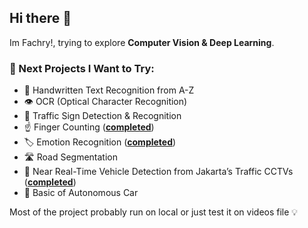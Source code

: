 ## Hi there 👋

Im Fachry!, trying to explore **Computer Vision & Deep Learning**.

### 🔭 Next Projects I Want to Try:  
- 📝 Handwritten Text Recognition from A-Z  
- 👁️ OCR (Optical Character Recognition)  
- 🚦 Traffic Sign Detection & Recognition  
- ☝️ Finger Counting ([**completed**](https://github.com/fachrysann/FingerCounting_OpenCV-DeepLearning))  
- 🏷️ Emotion Recognition ([**completed**](https://github.com/fachrysann/EmotionRecognition_DeepLearning))  
- 🛣️ Road Segmentation  
- 🚗 Near Real-Time Vehicle Detection from Jakarta’s Traffic CCTVs ([**completed**](https://github.com/fachrysann/Car-Detection))  
- 🤖 Basic of Autonomous Car  


Most of the project probably run on local or just test it on videos file 💡 

